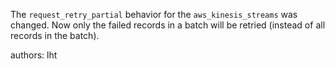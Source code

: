 The `request_retry_partial` behavior for the `aws_kinesis_streams` was changed. Now only the failed records in a batch will be retried (instead of all records in the batch).

authors: lht
